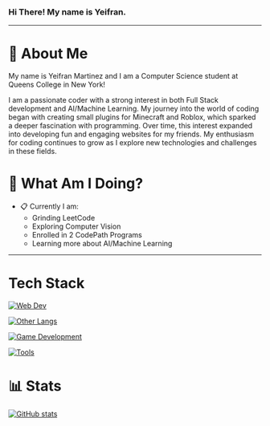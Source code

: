 ### Hi There! My name is Yeifran.
-----
# :postbox: About Me
My name is Yeifran Martinez and I am a Computer Science student at Queens College in New York!

I am a passionate coder with a strong interest in both Full Stack development and AI/Machine Learning. My journey into the world of coding began with creating small plugins for Minecraft and Roblox, which sparked a deeper fascination with programming. Over time, this interest expanded into developing fun and engaging websites for my friends. My enthusiasm for coding continues to grow as I explore new technologies and challenges in these fields.


# :round_pushpin: What Am I Doing?
- :clipboard: Currently I am:
  - Grinding LeetCode
  - Exploring Computer Vision 
  - Enrolled in 2 CodePath Programs
  - Learning more about AI/Machine Learning
-----

# Tech Stack
[![Web Dev](https://skillicons.dev/icons?i=html,css,js,ts,mongodb,express,react,nodejs,tailwind,next&theme=dark)](https://skillicons.dev)

[![Other Langs](https://skillicons.dev/icons?i=python,java,cpp,c&theme=dark)](https://skillicons.dev)

[![Game Development](https://skillicons.dev/icons?i=cs,unity,godot&theme=dark)](https://skillicons.dev)

[![Tools](https://skillicons.dev/icons?i=vscode,postman,netlify,idea,heroku,github,figma,eclipse&theme=dark)](https://skillicons.dev)

# :bar_chart: Stats
[![GitHub stats](https://github-readme-stats.vercel.app/api?username=techinezz)](https://github.com/anuraghazra/github-readme-stats)
